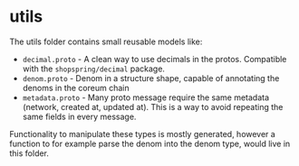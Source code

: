 # utils

The utils folder contains small reusable models like:

* `decimal.proto` - A clean way to use decimals in the protos. Compatible with the `shopspring/decimal` package.
* `denom.proto` - Denom in a structure shape, capable of annotating the denoms in the coreum chain
* `metadata.proto` - Many proto message require the same metadata (network, created at, updated at). This is a way to avoid repeating the same fields in every message.

Functionality to manipulate these types is mostly generated, however a function to for example parse the denom into the denom type, would live in this folder.